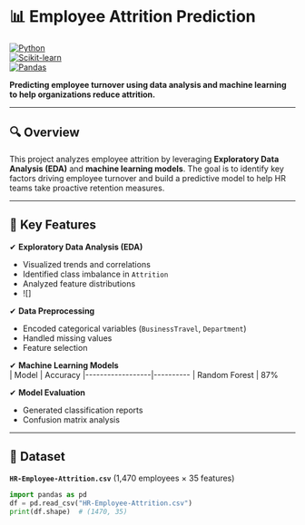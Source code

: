 # 📊 Employee Attrition Prediction  

[![Python](https://img.shields.io/badge/Python-3.8%2B-blue)](https://www.python.org/)  
[![Scikit-learn](https://img.shields.io/badge/Scikit--learn-1.0+-orange)](https://scikit-learn.org/)  
[![Pandas](https://img.shields.io/badge/Pandas-1.3+-brightgreen)](https://pandas.pydata.org/)  

**Predicting employee turnover using data analysis and machine learning to help organizations reduce attrition.**  

---

## 🔍 Overview  
This project analyzes employee attrition by leveraging **Exploratory Data Analysis (EDA)** and **machine learning models**. The goal is to identify key factors driving employee turnover and build a predictive model to help HR teams take proactive retention measures.  

---

## 🚀 Key Features  
✔ **Exploratory Data Analysis (EDA)**  
- Visualized trends and correlations  
- Identified class imbalance in `Attrition`  
- Analyzed feature distributions
- ![]

✔ **Data Preprocessing**  
- Encoded categorical variables (`BusinessTravel`, `Department`)  
- Handled missing values  
- Feature selection  

✔ **Machine Learning Models**  
| Model            | Accuracy 
|------------------|----------
| Random Forest    | 87%      


✔ **Model Evaluation**  
- Generated classification reports  
- Confusion matrix analysis  

---

## 📂 Dataset  
**`HR-Employee-Attrition.csv`** (1,470 employees × 35 features)  
```python
import pandas as pd
df = pd.read_csv("HR-Employee-Attrition.csv")
print(df.shape)  # (1470, 35)
